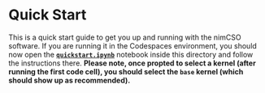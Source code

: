 # Quick Start

This is a quick start guide to get you up and running with the nimCSO software. If you are running it in the Codespaces environment, you should now open the 
[**`quickstart.ipynb`**](quickstart.ipynb) notebook inside this directory and follow the instructions there. **Please note, once propted to select a kernel (after running the first code cell), you should select the `base` kernel (which should show up as recommended).**
